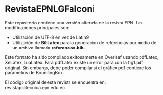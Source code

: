 # RevistaEPNLGFalconi

Este repositorio contiene una versión alterada de la revista EPN.  Las 
modificaciones principales son:

* Utilización de UTF-8 en vez de Latin9
* Utilización de **BibLatex** para la generación de referencias por 
medio de un archivo llamado **referencias.bib**.

Este formato ha sido compilado exitosamente en Overleaf usando pdfLatex, 
XeLatex, LuaLatex. Para pdfLatex existe un error para con la fig1.pdf 
original. Sin embargo, debe poder compilar si el gráfico pdf contiene 
los parámetros de BoundingBox.

El código original de esta revista se encuentra en: 
revistapolitecnica.epn.edu.ec


